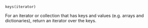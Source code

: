 ```
keys(iterator)
```

For an iterator or collection that has keys and values (e.g. arrays and dictionaries), return an iterator over the keys.
